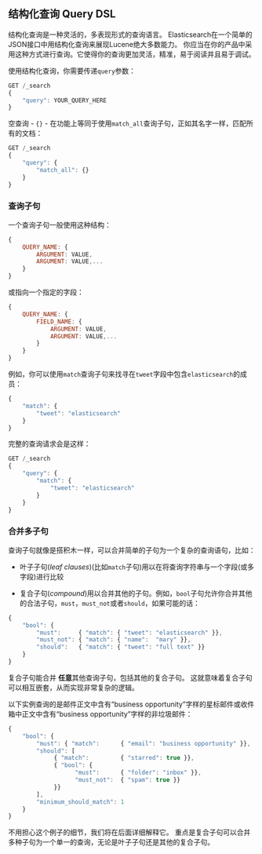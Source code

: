 ## 结构化查询 Query DSL

结构化查询是一种灵活的，多表现形式的查询语言。
Elasticsearch在一个简单的JSON接口中用结构化查询来展现Lucene绝大多数能力。
你应当在你的产品中采用这种方式进行查询。它使得你的查询更加灵活，精准，易于阅读并且易于调试。

使用结构化查询，你需要传递`query`参数：

```Javascript
GET /_search
{
    "query": YOUR_QUERY_HERE
}
```

空查询 - `{}` - 在功能上等同于使用`match_all`查询子句，正如其名字一样，匹配所有的文档：

```Javascript
GET /_search
{
    "query": {
        "match_all": {}
    }
}
```

### 查询子句

一个查询子句一般使用这种结构：

```Javascript
{
    QUERY_NAME: {
        ARGUMENT: VALUE,
        ARGUMENT: VALUE,...
    }
}
```

或指向一个指定的字段：

```Javascript
{
    QUERY_NAME: {
        FIELD_NAME: {
            ARGUMENT: VALUE,
            ARGUMENT: VALUE,...
        }
    }
}
```

例如，你可以使用`match`查询子句来找寻在`tweet`字段中包含`elasticsearch`的成员：

```Javascript
{
    "match": {
        "tweet": "elasticsearch"
    }
}
```

完整的查询请求会是这样：

```Javascript
GET /_search
{
    "query": {
        "match": {
            "tweet": "elasticsearch"
        }
    }
}
```

### 合并多子句

查询子句就像是搭积木一样，可以合并简单的子句为一个复杂的查询语句，比如：

* 叶子子句(_leaf clauses_)(比如`match`子句)用以在将查询字符串与一个字段(或多字段)进行比较

* 复合子句(_compound_)用以合并其他的子句。例如，`bool`子句允许你合并其他的合法子句，`must`，`must_not`或者`should`，如果可能的话：

```Javascript
{
    "bool": {
        "must":     { "match": { "tweet": "elasticsearch" }},
        "must_not": { "match": { "name":  "mary" }},
        "should":   { "match": { "tweet": "full text" }}
    }
}
```

复合子句能合并 **任意**其他查询子句，包括其他的复合子句。
这就意味着复合子句可以相互嵌套，从而实现非常复杂的逻辑。

以下实例查询的是邮件正文中含有“business opportunity”字样的星标邮件或收件箱中正文中含有“business opportunity”字样的非垃圾邮件：
```Javascript
{
    "bool": {
        "must": { "match":      { "email": "business opportunity" }},
        "should": [
             { "match":         { "starred": true }},
             { "bool": {
                   "must":      { "folder": "inbox" }},
                   "must_not":  { "spam": true }}
             }}
        ],
        "minimum_should_match": 1
    }
}
```

不用担心这个例子的细节，我们将在后面详细解释它。
重点是复合子句可以合并多种子句为一个单一的查询，无论是叶子子句还是其他的复合子句。
